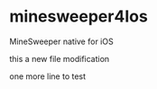 minesweeper4Ios
===============

MineSweeper native for iOS


this a new file modification


one more line to test
